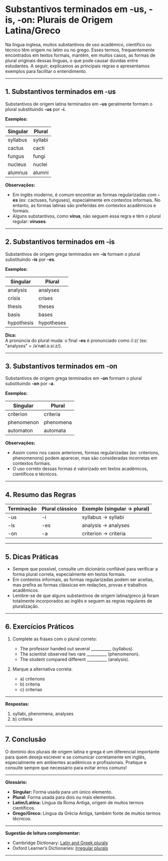 # Substantivos terminados em -us, -is, -on: Plurais de Origem Latina/Greco

Na língua inglesa, muitos substantivos de uso acadêmico, científico ou técnico têm origem no latim ou no grego. Esses termos, frequentemente encontrados em textos formais, mantêm, em muitos casos, as formas de plural originais dessas línguas, o que pode causar dúvidas entre estudantes. A seguir, explicamos as principais regras e apresentamos exemplos para facilitar o entendimento.

---

## 1. Substantivos terminados em **-us**

Substantivos de origem latina terminados em **-us** geralmente formam o plural substituindo **-us** por **-i**.

**Exemplos:**

| Singular   | Plural    |
|------------|-----------|
| syllabus   | syllabi   |
| cactus     | cacti     |
| fungus     | fungi     |
| nucleus    | nuclei    |
| alumnus    | alumni    |

**Observações:**
- Em inglês moderno, é comum encontrar as formas regularizadas com **-es** (ex: cactuses, funguses), especialmente em contextos informais. No entanto, as formas latinas são preferidas em contextos acadêmicos e formais.
- Alguns substantivos, como **virus**, não seguem essa regra e têm o plural regular: **viruses**.

---

## 2. Substantivos terminados em **-is**

Substantivos de origem grega terminados em **-is** formam o plural substituindo **-is** por **-es**.

**Exemplos:**

| Singular   | Plural     |
|------------|------------|
| analysis   | analyses   |
| crisis     | crises     |
| thesis     | theses     |
| basis      | bases      |
| hypothesis | hypotheses |

**Dica:**  
A pronúncia do plural muda: o final **-es** é pronunciado como /iːz/ (ex: "analyses" = /əˈnæl.ə.siːz/).

---

## 3. Substantivos terminados em **-on**

Substantivos de origem grega terminados em **-on** formam o plural substituindo **-on** por **-a**.

**Exemplos:**

| Singular   | Plural     |
|------------|------------|
| criterion  | criteria   |
| phenomenon | phenomena  |
| automaton  | automata   |

**Observações:**
- Assim como nos casos anteriores, formas regularizadas (ex: criterions, phenomenons) podem aparecer, mas são consideradas incorretas em contextos formais.
- O uso correto dessas formas é valorizado em textos acadêmicos, científicos e técnicos.

---

## 4. Resumo das Regras

| Terminação | Plural clássico | Exemplo (singular → plural) |
|------------|----------------|-----------------------------|
| -us        | -i             | syllabus → syllabi          |
| -is        | -es            | analysis → analyses         |
| -on        | -a             | criterion → criteria        |

---

## 5. Dicas Práticas

- Sempre que possível, consulte um dicionário confiável para verificar a forma plural correta, especialmente em textos formais.
- Em contextos informais, as formas regularizadas podem ser aceitas, mas prefira as formas clássicas em redações, provas e trabalhos acadêmicos.
- Lembre-se de que alguns substantivos de origem latina/greco já foram totalmente incorporados ao inglês e seguem as regras regulares de pluralização.

---

## 6. Exercícios Práticos

1. Complete as frases com o plural correto:
   - The professor handed out several __________ (syllabus).
   - The scientist observed two rare __________ (phenomenon).
   - The student compared different __________ (analysis).

2. Marque a alternativa correta:
   - a) criterions
   - b) criteria
   - c) criterias

---

**Respostas:**
1. syllabi, phenomena, analyses
2. b) criteria

---

## 7. Conclusão

O domínio dos plurais de origem latina e grega é um diferencial importante para quem deseja escrever e se comunicar corretamente em inglês, especialmente em ambientes acadêmicos e profissionais. Pratique e consulte sempre que necessário para evitar erros comuns!

---

**Glossário:**
- **Singular:** Forma usada para um único elemento.
- **Plural:** Forma usada para dois ou mais elementos.
- **Latim/Latina:** Língua da Roma Antiga, origem de muitos termos científicos.
- **Grego/Greco:** Língua da Grécia Antiga, também fonte de muitos termos técnicos.

---

**Sugestão de leitura complementar:**  
- Cambridge Dictionary: [Latin and Greek plurals](https://dictionary.cambridge.org/grammar/british-grammar/nouns-plural-nouns-latin-and-greek-plurals)
- Oxford Learner’s Dictionaries: [Irregular plurals](https://www.oxfordlearnersdictionaries.com/wordlists/oxford3000-5000-irregular-plurals)

---